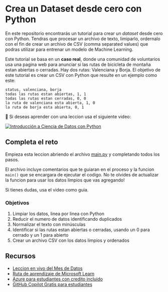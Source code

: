 # Crea un Dataset desde cero con Python
En este repositorio encontrarás un tutorial para crear un _dataset_ desde cero con Python. Tendras que procesar un archivo de texto, limiparlo, ordernalo con el fin de crear un archivo de CSV (comma separated values) que podras utilizar para entrenar un modelo de Machine Learning.

Este tutorial se basa en un **caso real**, donde una comunidad de voluntarios usa una pagina web para anunciar si las rutas de bicicleta de montaña estan abiertas o cerradas. Hay dos rutas: Valenciana y Borja. El objetivo de este tutorial es crear un CSV con Python que resulte en un ejemplo como este:

```csv
status, valenciana, borja
todas las rutas estan abiertas, 1, 1
todas las rutas estan cerradas, 0, 0
la ruta de valenciana esta abierta, 1, 0
la ruta de borja esta abierta, 0, 1
```

🤔 Si deseas aprender con una leccion usa el siguiente video:

[![Introducción a Ciencia de Datos con Python](https://img.youtube.com/vi/zQ_AA5u4pOU/0.jpg)](https://youtu.be/zQ_AA5u4pOU "Introducción a Ciencia de Datos con Python")

## Completa el reto

Empieza esta leccion abriendo el archivo [main.py](./main.py) y completando todos los pasos.

El archivo incluye comentarios que te guiaran en el proceso y la funcion `main()` que se encargara de ejecutar el codigo. No te olvides de actualizar la funcion para usar los datos limpios que vas agregando!

Si tienes dudas, usa el video como guia.

### Objetivos

1. Limpiar los datos, linea por linea con Python
2. Reducir el numero de datos identificando duplicados
3. Normalizar el texto con minúsculas 
4. Identificar si las rutas estan abiertas o cerradas, usando un 0 para cerrado y un 1 para abierto
5. Crear un archivo CSV con los datos limpios y ordenados


## Recursos

- [Leccion en vivo del Mes de Datos](https://youtu.be/zQ_AA5u4pOU)
- [Ruta de aprendizaje de Microsoft Learn](https://learn.microsoft.com/es-es/training/paths/beginner-python/?WT.mc_id=academic-0000-alfredodeza)
- [Azure para estudiantes con credito incluido](https://azure.microsoft.com/free/students/?WT.mc_id=academic-91581-alfredodeza)
- [GitHub Copilot Gratis para estudiantes](https://aka.ms/Copilot4Students)
